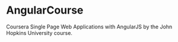 # AngularCourse
Coursera Single Page Web Applications with AngularJS by the John Hopkins University course.
